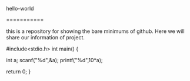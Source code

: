 hello-world

===========


this is a repository for showing the bare minimums of github.
Here we will share our information of project.

#include<stdio.h>
int main()
{

  int a;
  scanf("%d",&a);
  printf("%d",10*a);
  
  return 0;
  }
